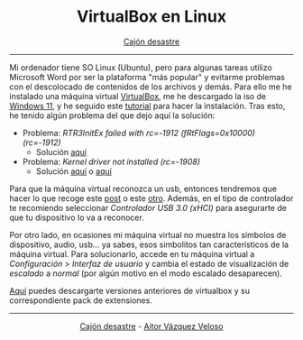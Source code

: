 <center>

# **VirtualBox en Linux**

</center>
<center>

[Cajón desastre](https://github.com/aitorvv96/cajon_desastre)

</center>

---

Mi ordenador tiene SO Linux (Ubuntu), pero para algunas tareas utilizo Microsoft Word por ser la plataforma "más popular" y evitarme problemas con el descolocado de contenidos de los archivos y demás. Para ello me he instalado una máquina virtual [VirtualBox](https://www.virtualbox.org/wiki/Downloads), me he descargado la iso de [Windows 11](https://www.microsoft.com/es-es/software-download/windows11), y he seguido este [tutorial](https://www.youtube.com/watch?v=9TaUw03h_sk&ab_channel=RetroTech) para hacer la instalación. Tras esto, he tenido algún problema del que dejo aquí la solución:
- Problema: *RTR3InitEx failed with rc=-1912 (fRtFlags=0x10000) (rc=-1912)*
  - Solución [aquí](https://askubuntu.com/questions/900794/virtualbox-rtr3initex-failed-with-rc-1912-rc-1912)
- Problema: *Kernel driver not installed (rc=-1908)*
  - Solución [aquí](https://ubuntinux.blogspot.com/2020/04/solucion-error-de-virtualbox-kernel.html) o [aquí](https://gacimartin.com/2019/04/15/modprobe-error-could-not-insert-vboxdrv-operation-not-permitted-where-suplibosinit-what-3-verr_vm_driver_not_installed-1908-the-support-driver-is-not-installed-on-linux-open-returned/)


Para que la máquina virtual reconozca un usb, entonces tendremos que hacer lo que recoge este [post](https://ubunlog.com/usb-habilitarlo-en-virtualbox/#Instalacion_de_VirtualBox_Extension_Pack) o este [otro](https://www.solvetic.com/tutoriales/article/4063-como-configurar-usb-maquina-virtual-virtualbox/). Además, en el tipo de controlador te recomiendo seleccionar *Controlador USB 3.0 (xHCI)* para asegurarte de que tu dispositivo lo va a reconocer.

Por otro lado, en ocasiones mi máquina virtual no muestra los símbolos de dispositivo, audio, usb... ya sabes, esos simbolitos tan característicos de la máquina virtual. Para solucionarlo, accede en tu máquina virtual a *Configuración* > *Interfaz de usuario* y cambia el estado de visualización de *escalado* a *normal* (por algún motivo en el modo escalado desaparecen).

[Aquí](https://www.virtualbox.org/wiki/Download_Old_Builds) puedes descargarte versiones anteriores de virtualbox y su correspondiente pack de extensiones.

---
<center>

[Cajón desastre](https://github.com/aitorvv96/cajon_desastre) - [Aitor Vázquez Veloso](https://www.linkedin.com/in/aitorvazquezveloso)

</center>

